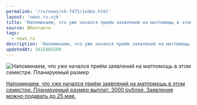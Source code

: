 ```yaml
---
permalink: '/ru/news/vk-7471/index.html'
layout: 'news.ru.njk'
title: 'Напоминаем, что уже начался приём заявлений на матпомощь в этом семестре.'
source: ВКонтакте
tags:
  - news_ru
description: 'Напоминаем, что уже начался приём заявлений на матпомощь в этом семестре.'
updatedAt: 1615885260
---
```

![Напоминаем, что уже начался приём заявлений на матпомощь в этом семестре. Планируемый размер](https://sun9-41.userapi.com/sun9-49/impf/c841320/v841320293/6fb00/oN5xSoSa_Tc.jpg?size=1280x707&quality=96&sign=be027f8b2128c04980dce686c7c34fbd&c_uniq_tag=SY-NMI-e5srofxOyOgVszVr1hD0lfdii75ORGNMA5zM&type=album)

[Напоминаем, что уже начался приём заявлений на матпомощь в этом семестре. Планируемый размер выплат: 3000 рублей. Заявления можно подавать до 25 мая.](https://m.vk.com/@physvsu-kak-oformit-matpomosch)
